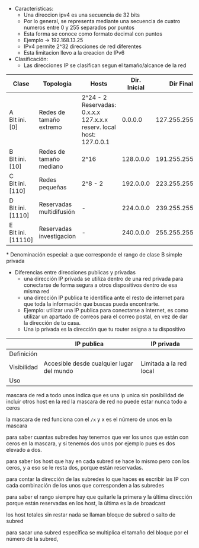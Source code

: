 - Caracteristicas:
	- Una direccion ipv4 es una secuencia de 32 bits
	- Por lo general, se representa mediante una secuencia de cuatro numeros entre 0 y 255 separados por puntos
	- Esta forma se conoce como formato decimal con puntos
	- Ejemplo -> 192.168.13.25
	- IPv4 permite 2^32 direcciones de red diferentes
	- Esta limitacion llevo a la creacion de IPv6
- Clasificación:
	- Las direcciones IP se clasifican segun el tamaño/alcance de la red

| Clase                      | Topología                | Hosts                                                                              | Dir. Inicial | Dir Final       | Dir Privadas |
| -------------------------- | ------------------------ | ---------------------------------------------------------------------------------- | ------------ | --------------- | ------------ |
| A<br>BIt ini.<br>\[0\]     | Redes de tamaño extremo  | 2^24 - 2<br>Reservadas:<br>0.x.x.x   127.x.x.x<br>reserv. local host:<br>127.0.0.1 | 0.0.0.0      | 127.255.255.255 |              |
| B<br>BIt ini.<br>\[10\]    | Redes de tamaño mediano  | 2^16                                                                               | 128.0.0.0    | 191.255.255.255 |              |
| C<br>BIt ini.<br>\[110\]   | Redes pequeñas           | 2^8 - 2                                                                            | 192.0.0.0    | 223.255.255.255 |              |
| D<br>BIt ini.<br>\[1110\]  | Reservadas multidifusión | -                                                                                  | 224.0.0.0    | 239.255.255.255 | -            |
| E<br>BIt ini.<br>\[11110\] | Reservadas investigacion | -                                                                                  | 240.0.0.0    | 255.255.255.255 | -            |
\* Denominación especial: a que corresponde el rango de clase B simple privada


- Diferencias entre direcciones publicas y privadas
	- una dirección IP privada se utiliza dentro de una red privada para conectarse de forma segura a otros dispositivos dentro de esa misma red
	- una dirección IP publica te identifica ante el resto de internet para que toda la información que buscas pueda encontrarte.
	- Ejemplo: utilizar una IP publica para conectarse a internet, es como utilizar un apartado de correos para el correo postal, en vez de dar la dirección de tu casa.
	- Una ip privada es la dirección que tu router asigna a tu dispositivo

|             | IP publica                                | IP privada              |
| ----------- | ----------------------------------------- | ----------------------- |
| Definición  |                                           |                         |
| Visibilidad | Accesible desde cualquier lugar del mundo | Limitada a la red local |
| Uso         |                                           |                         |
mascara de red a todo unos indica que es una ip unica sin posibilidad de incluir otros host en la red
la mascara de red no puede estar nunca todo a ceros

la mascara de red funciona con el `/x` y x es el número de unos en la mascara

para saber cuantas subredes hay tenemos que ver los unos que están con ceros en la mascara, y si tenemos dos unos por ejemplo pues es dos elevado a dos.

para saber los host que hay en cada subred se hace lo mismo pero con los ceros, y a eso se le resta dos, porque están reservadas.

para contar la dirección de las subredes lo que haces es escribir las IP con cada combinación de los unos que corresponden a las subredes

para saber el rango siempre hay que quitarle la primera y la última dirección porque están reservadas en los host, la última es la de broadcast

los host totales sin restar nada se llaman bloque de subred o salto de subred

para sacar una subred específica se multiplica el tamaño del bloque por el número de la subred, 